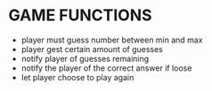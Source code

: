 # GAME FUNCTIONS

- player must guess number between min and max
- player gest certain amount of guesses
- notify player of guesses remaining
- notify the player of the correct answer if loose
- let player choose to play again

